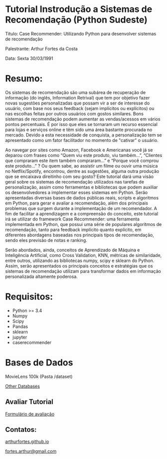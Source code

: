 # Tutorial Instrodução a Sistemas de Recomendação (Python Sudeste)

Título: Case Recommender: Utilizando Python para desenvolver sistemas de recomendação

Palestrante: Arthur Fortes da Costa

Data: Sexta 30/03/1991

# Resumo:

Os sistemas de recomendação são uma subárea de recuperação de informação (do inglês, Information Retrival) que tem por objetivo fazer novas sugestões personalizadas que possam vir a ser de interesse do usuário, com base nos seus feedback (sejam implícitos ou explícitos) ou nas escolhas feitas por outros usuários com gostos similares. Bons sistemas de recomendação podem aumentar as vendas/acessos em vários pontos percentuais. É por isso que eles se tornaram um recurso essencial para lojas e serviços online e têm sido uma área bastante procurada no mercado. Devido a esta necessidade de conquista, a personalização tem se apresentado como um fator facilitador no momento de "cativar" o usuário.


Ao navegar por sites como Amazon, Facebook e Americanas você já se deparou com frases como “Quem viu este produto, viu também…”, “Clientes que compraram este item também compraram…” e “Porque você comprou este produto…” ? Ou quem sabe, ao assistir um filme ou ouvir uma música no Netflix/Spotify, encontrou, dentre as sugestões, alguma outra produção que se encaixava direitinho com seu gosto? Este tutorial dará uma visão geral sobre os sistemas de recomendação utilizados nas tarefas de personalização, assim como ferramentas e bibliotecas que podem auxiliar os desenvolvedores a implementar esses sistemas em Python. Serão apresentadas diversas bases de dados públicas reais, scripts e algoritmos em Python, para gerar e avaliar a recomendação, além dos principais problemas que surgem durante a implementação de um recomendador. A fim de facilitar a aprendizagem e a compreensão do conceito, este tutorial irá se utilizar do framework Case Recommender: uma ferramenta implementada em Python, que possui uma série de populares algoritmos de recomendação, tanto para feedback implícito quanto explícito, em diferentes abordagens baseadas nos principais tipos de recomendação, sendo eles previsão de notas e ranking.


Serão abordados, ainda, conceitos de Aprendizado de Máquina e Inteligência Artificial, como Cross Validation, KNN, métricas de similaridade, entre outros, utilizando as bibliotecas numpy, scipy e sklearn do Python. Assim, serão apresentados os principais conceitos e estratégias que os sistemas de recomendação utilizam para transformar dados em informação personalizada altamente poderosa. 

# Requisitos: 

- Python >= 3.4
- Numpy
- Scipy
- Pandas
- sklearn
- jupyter
- caserecommender

# Bases de Dados

MovieLens 100k (Pasta /dataset)

[Other Databases](https://github.com/ArthurFortes/Datasets-for-Recommneder-Systems)

## Avaliar Tutorial

[Formulário de avaliação](https://docs.google.com/forms/d/e/1FAIpQLSeYEM55GCeoPs03m5TFrExYHlxP8rhSVKDommrKw2cv-iKdvA/viewform?usp=sf_link)

## Contatos:

[arthurfortes.github.io](https://arthurfortes.github.io/)

fortes.arthur@gmail.com
